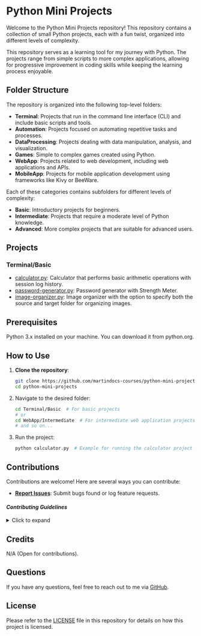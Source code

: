 # Python Mini Projects

Welcome to the Python Mini Projects repository! This repository contains a collection of small Python projects, each with a fun twist, organized into different levels of complexity.

This repository serves as a learning tool for my journey with Python. The projects range from simple scripts to more complex applications, allowing for progressive improvement in coding skills while keeping the learning process enjoyable.

## Folder Structure

The repository is organized into the following top-level folders:

- **Terminal**: Projects that run in the command line interface (CLI) and include basic scripts and tools.
- **Automation**: Projects focused on automating repetitive tasks and processes.
- **DataProcessing**: Projects dealing with data manipulation, analysis, and visualization.
- **Games**: Simple to complex games created using Python.
- **WebApp**: Projects related to web development, including web applications and APIs.
- **MobileApp**: Projects for mobile application development using frameworks like Kivy or BeeWare.

Each of these categories contains subfolders for different levels of complexity:

- **Basic**: Introductory projects for beginners.
- **Intermediate**: Projects that require a moderate level of Python knowledge.
- **Advanced**: More complex projects that are suitable for advanced users.

## Projects

### Terminal/Basic

- [calculator.py](https://github.com/martindocs-courses/python-mini-projects/blob/main/1_Terminal/1_Basic/calculator.py): Calculator that performs basic arithmetic operations with session log history.
- [password-generator.py](https://github.com/martindocs-courses/python-mini-projects/blob/main/1_Terminal/1_Basic/password-generator.py): Password generator with Strength Meter. 
- [image-organizer.py](https://github.com/martindocs-courses/python-mini-projects/blob/main/2_Automating/1_Basic/image-organizer.py): Image organizer with the option to specify both the source and target folder for organizing images.

## Prerequisites

  Python 3.x installed on your machine. You can download it from python.org.

## How to Use

1. **Clone the repository**:
   ```bash
   git clone https://github.com/martindocs-courses/python-mini-projects.git
   cd python-mini-projects
   ```
2. Navigate to the desired folder:
   ```bash
   cd Terminal/Basic  # For basic projects
   # or
   cd WebApp/Intermediate  # For intermediate web application projects
   # and so on...
   ```
3. Run the project:
   ```bash
   python calculator.py  # Example for running the calculator project in the Basic folder
   ```

## Contributions

Contributions are welcome! Here are several ways you can contribute:

- **[Report Issues](https://github.com/martindocs-courses/python-mini-projects/issues)**: Submit bugs found or log feature requests.

#### *Contributing Guidelines*

<details closed>
<summary>Click to expand</summary>

1. **Fork the Repository**: Start by forking the project repository to your GitHub account.
2. **Clone Locally**: Clone the forked repository to your local machine using a Git client.
   ```sh
   git clone <your-forked-repo-url>
   ```
3. **Create a New Branch**: Always work on a new branch, giving it a descriptive name.
   ```sh
   git checkout -b new-feature-x
   ```

4. **Make Your Changes**: Develop and test your changes locally.
5. **Add Changes to Staging Area**:
   ```sh
   git add -A 
   ```
6. **Commit Your Changes**: Commit with a clear and concise message describing your updates.
   ```sh
   git commit -m 'Implemented new feature x.'
   ```
7. **Push to GitHub**: Push the changes to your forked repository.
   ```sh
   git push origin new-feature-x
   ```
8. **Submit a Pull Request**: Create a PR against the original project repository. Clearly describe the changes and their motivations.

  Once your PR is reviewed and approved, it will be merged into the main branch.

9. **Switch Back to Main Branch and Pull Sync with Main**: If you wish to work on a new feature/change, switch back to the main branch and sync with the latest changes.
  ```sh
  git checkout main
  git pull origin main
  ```
10. **Repeat the Process if Necessary**: Start from point 3 onwards.

</details>


## Credits

N/A (Open for contributions).

## Questions
If you have any questions, feel free to reach out to me via [GitHub](https://github.com/martindocs).

## License

Please refer to the [LICENSE](./LICENSE.md) file in this repository for details on how this project is licensed.